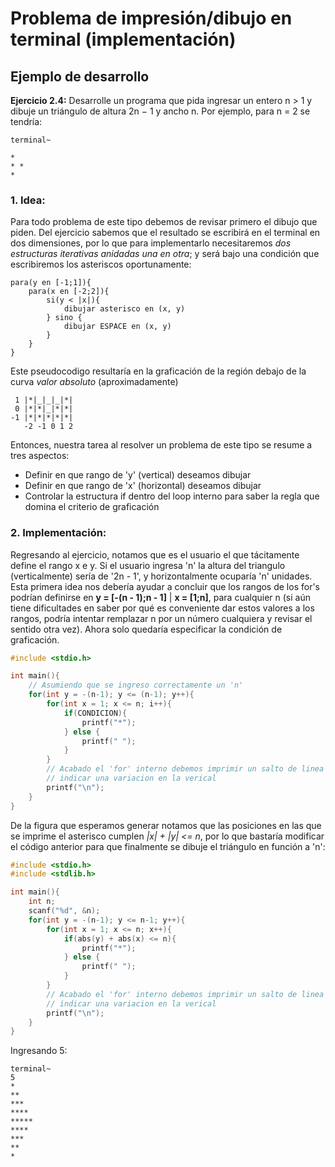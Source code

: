 # Problema de impresión/dibujo en terminal (implementación)
## Ejemplo de desarrollo
**Ejercicio 2.4:** Desarrolle un programa que pida ingresar un entero n > 1 y dibuje un triángulo de altura 2n − 1 y ancho n. Por ejemplo, para n = 2 se tendría:


```
terminal~

*
* *
*
```

### 1. Idea:
Para todo problema de este tipo debemos de revisar primero el dibujo que piden. Del ejercicio sabemos que el resultado se escribirá en el terminal en dos dimensiones, por lo que para implementarlo necesitaremos _dos estructuras iterativas anidadas una en otra_; y será bajo una condición que escribiremos los asteriscos oportunamente:

```
para(y en [-1;1]){
	para(x en [-2;2]){
		si(y < |x|){
			dibujar asterisco en (x, y)
		} sino {
			dibujar ESPACE en (x, y)
		}
	}
}
```

Este pseudocodigo resultaría en la graficación de la región debajo de la curva _valor absoluto_ (aproximadamente)

```
 1 |*|_|_|_|*|
 0 |*|*|_|*|*|
-1 |*|*|*|*|*|
   -2 -1 0 1 2
```

Entonces, nuestra tarea al resolver un problema de este tipo se resume a tres aspectos:
* Definir en que rango de 'y' (vertical) deseamos dibujar
* Definir en que rango de 'x' (horizontal) deseamos dibujar
* Controlar la estructura if dentro del loop interno para saber la regla que domina el criterio de graficación

### 2. Implementación:
Regresando al ejercicio, notamos que es el usuario el que tácitamente define el rango x e y. Si el usuario ingresa 'n' la altura del triangulo (verticalmente) sería de '2n - 1', y horizontalmente ocuparía 'n' unidades. Esta primera idea nos debería ayudar a concluir que los rangos de los for's podrían definirse en **y = [-(n - 1);n - 1]** | **x = [1;n]**, para cualquier n (si aún tiene dificultades en saber por qué es conveniente dar estos valores a los rangos, podría intentar remplazar n por un número cualquiera y revisar el sentido otra vez). Ahora solo quedaría especificar la condición de graficación.

```c
#include <stdio.h>

int main(){
	// Asumiendo que se ingreso correctamente un 'n'
	for(int y = -(n-1); y <= (n-1); y++){
		for(int x = 1; x <= n; i++){
			if(CONDICION){
				printf("*");
			} else {
				printf(" ");
			}
		}
		// Acabado el 'for' interno debemos imprimir un salto de linea para
		// indicar una variacion en la verical
		printf("\n");
	}
}

```

De la figura que esperamos generar notamos que las posiciones en las que se imprime el asterisco cumplen _|x| + |y| <= n_, por lo que bastaría modificar el código anterior para que finalmente se dibuje el triángulo en función a 'n':

```c
#include <stdio.h>
#include <stdlib.h>

int main(){
	int n;
	scanf("%d", &n);
	for(int y = -(n-1); y <= n-1; y++){
		for(int x = 1; x <= n; x++){
			if(abs(y) + abs(x) <= n){
				printf("*");
			} else {
				printf(" ");
			}
		}
		// Acabado el 'for' interno debemos imprimir un salto de linea para
		// indicar una variacion en la verical
		printf("\n");
	}
}
```
Ingresando 5:
```
terminal~
5
*
**
***
****
*****
****
***
**
*
```

